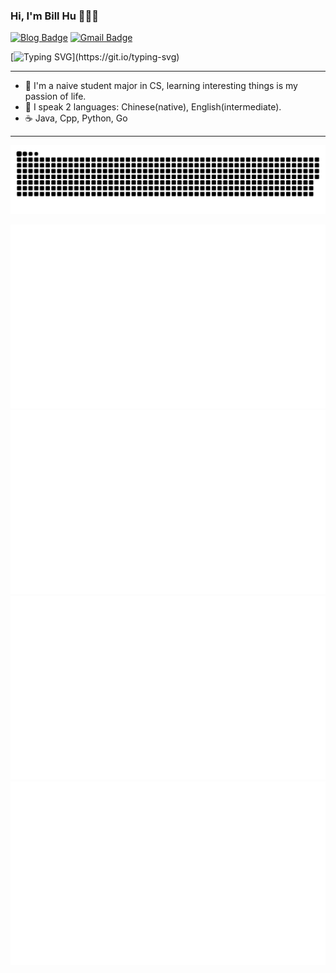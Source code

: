 ### Hi, I'm Bill Hu 👋👋👋

[![Blog Badge](https://img.shields.io/badge/Blog-nand.fun-blue?style=flat&logo=hugo&labelColor=555&logoColor=white)](https://nand.fun/)
[![Gmail Badge](https://img.shields.io/badge/Mail-hza2002@foxmail.com-blue?style=flat&labelColor=555&logo=gmail&link=mailto:eallions@gmail.com&logoColor=fff)](mailto:hza2002@foxmail.com)

[![Typing SVG](https://readme-typing-svg.herokuapp.com?color=%2336BCF7&center=true&vCenter=true&width=600&lines=Hi+there+👋,+I+am+Bill+Hu;+Welcome+to+My+Profile!;Over+4+years+of+programming+experience;Always+learning+new+things...+;)](https://git.io/typing-svg)

<hr/>

- 🔭  I'm a naive student major in CS, learning interesting things is my passion of life.
- 🌱  I speak 2 languages: Chinese(native), English(intermediate).
- ☕  Java, Cpp, Python, Go

<hr/>

![](https://raw.githubusercontent.com/hza2002/hza2002/output/github-contribution-grid-snake.svg)

![](https://raw.githubusercontent.com/hza2002/github-stats/master/generated/overview.svg#gh-dark-mode-only)
![](https://raw.githubusercontent.com/hza2002/github-stats/master/generated/overview.svg#gh-light-mode-only)
![](https://raw.githubusercontent.com/hza2002/github-stats/master/generated/languages.svg#gh-dark-mode-only)
![](https://raw.githubusercontent.com/hza2002/github-stats/master/generated/languages.svg#gh-light-mode-only)
